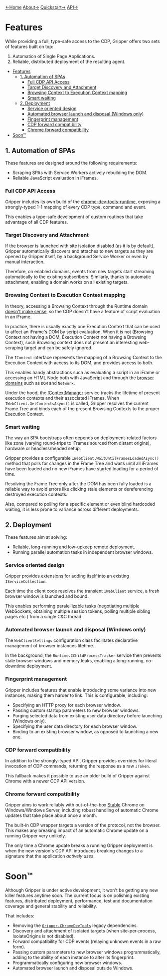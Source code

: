 [←Home](index.md) [About→](about.md) [Quickstart→](quickstart.md) [API→](api_reference.md)

# Features

While providing a full, type-safe access to the CDP, Gripper offers two sets of features built on top:

1. Automation of Single Page Applications.
2. Reliable, distributed deployment of the resulting agent.

- [Features](#features)
  - [1. Automation of SPAs](#1-automation-of-spas)
    - [Full CDP API Access](#full-cdp-api-access)
    - [Target Discovery and Attachment](#target-discovery-and-attachment)
    - [Browsing Context to Execution Context mapping](#browsing-context-to-execution-context-mapping)
    - [Smart waiting](#smart-waiting)
  - [2. Deployment](#2-deployment)
    - [Service oriented design](#service-oriented-design)
    - [Automated browser launch and disposal (Windows only)](#automated-browser-launch-and-disposal-windows-only)
    - [Fingerprint management](#fingerprint-management)
    - [CDP forward compatibility](#cdp-forward-compatibility)
    - [Chrome forward compatibility](#chrome-forward-compatibility)
- [Soon™](#soon)

## 1. Automation of SPAs

These features are designed around the following requirements:
- Scraping SPAs with Service Workers actively rebuilding the DOM.
- Reliable JavaScript evaluation in iFrames.

### Full CDP API Access

Gripper includes its own build of the [chrome-dev-tools-runtime](https://github.com/BaristaLabs/chrome-dev-tools-runtime), exposing a strongly-typed 1-1 mapping of every CDP type, command and event.

This enables a type-safe development of custom routines that take advantage of all CDP features.

### Target Discovery and Attachment

If the browser is launched with site isolation disabled (as it is by default), Gripper automatically discovers and attaches to new targets as they are opened by Gripper itself, by a background Service Worker or even by manual interaction. 

Therefore, on enabled domains, events from new targets start streaming automatically to the existing subscribers. Similarly, thanks to automatic attachment, enabling a domain works on all existing targets.

### Browsing Context to Execution Context mapping

In theory, accessing a Browsing Context through the Runtime domain [doesn't make sense](https://github.com/ChromeDevTools/devtools-protocol/issues/72#issuecomment-347977976), so the CDP doesn't have a feature of script evaluation in an iFrame.

In practice, there is usually exactly one Execution Context that can be used to affect an iFrame's DOM by script evaluation. When it is not (Browsing Context not having a DOM, Execution Context not having a Browsing Context), such Browsing context does not present an interesting web-scraping target and can be safely ignored.

The `IContext` interface represents the mapping of a Browsing Context to the Execution Context with access to its DOM, and provides access to both.

This enables handy abstractions such as evaluating a script in an iFrame or accessing an HTML Node both with JavaScript and through the [browser domains](https://github.com/ChromeDevTools/devtools-protocol/blob/master/json/browser_protocol.json) such as `DOM` and `Network`.

Under the hood, the [IContextManager](api/Gripper_WebClient_IContextManager) service tracks the lifetime of present execution contexts and their associated iFrames. When `IWebClient.GetContextsAsync()` is called, Gripper resolves the current Frame Tree and binds each of the present Browsing Contexts to the proper Execution Context.

### Smart waiting

The way an SPA bootstraps often depends on deployment-related factors like zone (varying round-trips to iFrames sourced from distant origins), hardware or headless/headed setup.

Gripper provides a configurable `IWebClient.WaitUntilFramesLoadedAsync()` method that polls for changes in the Frame Tree and waits until all iFrames have been loaded and no new iFrames have started loading for a period of time.

Resolving the Frame Tree only after the DOM has been fully loaded is a reliable way to avoid errors like clicking stale elements or dereferencing destroyed execution contexts.

Also, compared to polling for a specific element or even blind hardcoded waiting, it is less prone to variance across different deployments.

## 2. Deployment

These features aim at solving:
- Reliable, long-running and low-upkeep remote deployment.
- Running parallel automation tasks in independent browser windows.

### Service oriented design

Gripper provides extensions for adding itself into an existing `IServiceCollection`.

Each time the client code resolves the transient `IWebClient` service, a fresh browser window is launched and bound.

This enables performing paralellizable tasks (negotiating multiple WebSockets, obtaining multiple session tokens, polling multiple sibling pages etc.) from a single C&C thread.

### Automated browser launch and disposal (Windows only)

The `WebClientSettings` configuration class facilitates declarative management of browser instances lifetime.

In the background, the `Runtime.IChildProcessTracker` service then prevents stale browser windows and memory leaks, enabling a long-running, no-downtime deployment.

### Fingerprint management

Gripper includes features that enable introducing some variance into new instances, making them harder to link. This is configurable, including:

- Specifying an HTTP proxy for each browser window.
- Passing custom startup parameters to new browser windows.
- Purging selected data from existing user data directory before launching (Windows only).
- Specifying the user data directory for each browser window.
- Binding to an existing browser window, as opposed to launching a new one.

### CDP forward compatibility

In addition to the strongly-typed API, Gripper provides overrides for literal invocation of CDP commands, returning the response as a raw `JToken`.

This fallback makes it possible to use an older build of Gripper against Chrome with a newer CDP API version.

### Chrome forward compatibility

Gripper aims to work reliably with out-of-the-box [Stable](https://chromereleases.googleblog.com/) Chrome on Windows/Windows Server, including robust handling of automatic Chrome updates that take place about once a month.

The built-in CDP wrapper targets a version of the protocol, not the browser. This makes any breaking impact of an automatic Chrome update on a running Gripper very unlikely.

The only time a Chrome update breaks a running Gripper deployment is when the new version's CDP API introduces breaking changes to a signature that the application *actively uses*.

# Soon™

Although Gripper is under active development, it won't be getting any new killer features anytime soon. The current focus is on polishing existing features, distributed deployment, performance, test and documentation coverage and general stability and reliability.

That includes:

- Removing the [`Gripper.ChromeDevTools`](https://www.nuget.org/packages/Gripper.ChromeDevTools/) legacy dependencies.
- Discovery and attachment of isolated targets (when site-per-process, IsolateOrigins is not disabled).
- Forward compatibility for CDP events (relaying unknown events in a raw form).
- Passing custom parameters to new browser windows programmatically, adding to the ability of each instance to alter its fingerprint.
- Programmatically configuring new browser windows.
- Automated browser launch and disposal outside Windows.


